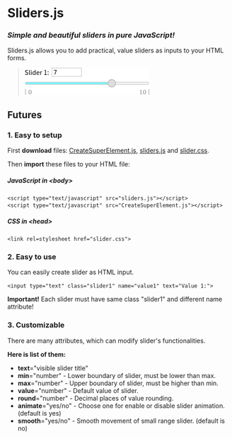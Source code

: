 # Sliders.js
### *Simple and beautiful sliders in pure JavaScript!*

Sliders.js allows you to add practical, value sliders as inputs to your HTML forms.

> ![Screenshot](images/screenshot2.png)

## Futures

### 1. Easy to setup

First **download** files: [CreateSuperElement.js](https://github.com/BlueManCZ/JavaScript-components/blob/master/CreateSuperElement.js/CreateSuperElement.js), [sliders.js](https://github.com/BlueManCZ/JavaScript-components/blob/master/Sliders.js/sliders.js) and [slider.css](https://github.com/BlueManCZ/JavaScript-components/blob/master/Sliders.js/slider.css).

Then **import** these files to your HTML file:
##### JavaScript in <body\>
```
<script type="text/javascript" src="sliders.js"></script>
<script type="text/javascript" src="CreateSuperElement.js"></script>
```
##### CSS in <head\>
```
<link rel=stylesheet href="slider.css">
```
### 2. Easy to use
You can easily create slider as HTML input.
```
<input type="text" class="slider1" name="value1" text="Value 1:">
```

**Important!** Each slider must have same class "slider1" and different name attribute!

### 3. Customizable

There are many attributes, which can modify slider's functionalities.

**Here is list of them:**

- **text**="visible slider title"
- **min**="number" - Lower boundary of slider, must be lower than max.
- **max**="number" - Upper boundary of slider, must be higher than min.
- **value**="number" - Default value of slider.
- **round**="number" - Decimal places of value rounding.
- **animate**="yes/no" - Choose one for enable or disable slider animation. (default is yes)
- **smooth**="yes/no" - Smooth movement of small range slider. (default is no)